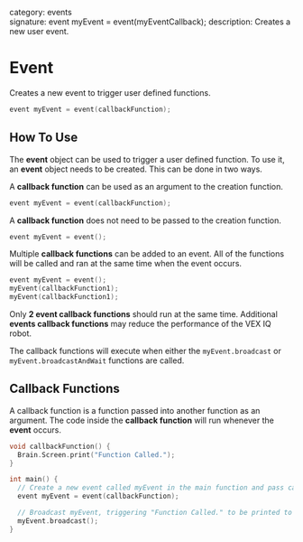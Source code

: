 category: events  
signature: event myEvent = event(myEventCallback); 
description: Creates a new user event.

# Event

Creates a new event to trigger user defined functions.

```cpp
event myEvent = event(callbackFunction);
```

## How To Use
The **event** object can be used to trigger a user defined function. To use it, an **event** object needs to be created. This can be done in two ways.

A **callback function** can be used as an argument to the creation function.

```cpp
event myEvent = event(callbackFunction);
```
A **callback function** does not need to be passed to the creation function.

```cpp
event myEvent = event();
```
Multiple **callback functions** can be added to an event. All of the functions will be called and ran at the same time when the event occurs.

```cpp
event myEvent = event();
myEvent(callbackFunction1);
myEvent(callbackFunction1);
```
Only **2 event callback functions** should run at the same time. Additional **events callback functions** may reduce the performance of the VEX IQ robot.

The callback functions will execute when either the `myEvent.broadcast` or `myEvent.broadcastAndWait` functions are called.

## Callback Functions

A callback function is a function passed into another function as an argument. The code inside the **callback function** will run whenever the **event** occurs. 

```cpp
void callbackFunction() {
  Brain.Screen.print("Function Called.");
}

int main() {
  // Create a new event called myEvent in the main function and pass callbackFunction
  event myEvent = event(callbackFunction);

  // Broadcast myEvent, triggering "Function Called." to be printed to the Brain's Screen
  myEvent.broadcast();
}
```

<advanced>
</advanced>